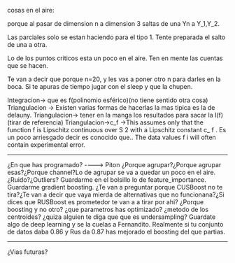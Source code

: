 cosas en el aire:

porque al pasar de dimension n a dimension 3 saltas de una Yn a Y_1,Y_2.

Las parciales solo se estan haciendo para el tipo 1. Tente preparada el salto de una a otra.

Lo de los puntos criticos esta un poco en el aire. Ten en mente las cuentas que se hacen.

Te van a decir que porque n=20, y les vas a poner otro n para darles en la boca. Si te apuras de tiempo jugar con el sleep y que la chupen.

Integracion-> que es f(polinomio esférico)(no tiene sentido otra cosa)
Triangulacion -> Existen varias formas de hacerlas la mas tipica es la de delauny.
Triangulacion-> tener en la manga los resultados para sacar la I(f)(tirar de referencia)
Triangulacion->c_f ->This assumes only that the function f is Lipschitz continuous over S 2 with a
Lipschitz constant c_	f .
Es un poco arriesgado decir es conocido que..
The data values f i will often contain experimental error.


---------------

¿En que has programado? ----> Piton
¿Porque agrupar?¿Porque agrupar esas?¿Porque channel?Lo de agrupar se va a quedar un poco en el aire.
¿Ruido?¿Outliers?
Guardarme en el bolsillo lo de feature_importance.
Guardarme gradient boosting.
¿Te van a preguntar porque CUSBoost no te tira?¿Te van a decir que vaya mierda de alternativas que no funcionana?¿Si dices que RUSBoost es prometedor te van a a tirar por ahi?
¿Porque boosting y no otro?
¿que parametros has optimizado?
¿metodo de los centroides?
¿quiza alguien te diga que que es undersampling?
Guardate algo de deep learning y se la cuelas a Fernandito.
Realmente si tu conjunto de datos daba 0.86 y Rus da 0.87 has mejorado el boosting del que partias.


-------
¿Vias futuras?
